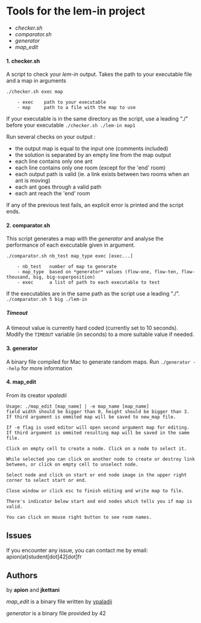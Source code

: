 # Tools for the lem-in project

* *checker.sh*
* *comparator.sh*
* *generator*
* *map_edit*

#### 1. checker.sh
A script to check your *lem-in* output.
Takes  the path to your executable file and a map in arguments

```
./checker.sh exec map

	- exec    path to your executable
	- map     path to a file with the map to use
```

If your executable is in the same directory as the script, use a leading "./" before your executable `./checker.sh ./lem-in map1`

Run several checks on your output :

* the output map is equal to the input one (comments included)
* the solution is separated by an empty line from the map output
* each line contains only one ant
* each line contains only one room (except for the 'end' room)
* each output path is valid (ie. a link exists between two rooms when an ant is moving)
* each ant goes through a valid path
* each ant reach the 'end' room

If any of the previous test fails, an explicit error is printed and the script ends.


#### 2. comparator.sh
This script generates a map with the *generator* and analyse the performance of each executable given in argument.

```
./comparator.sh nb_test map_type exec [exec...]

	- nb_test   number of map to generate
	- map_type  based on *generator* values (flow-one, flow-ten, flow-thousand, big, big-superposition)
	- exec      a list of path to each executable to test
```

If the executables are in the same path as the script use a leading "./".
`./comparator.sh 5 big ./lem-in`

##### Timeout
A timeout value is currently hard coded (currently set to 10 seconds). Modify the `TIMEOUT` variable (in seconds) to a more suitable value if needed.


#### 3. generator
A binary file compiled for Mac to generate random maps.
Run `./generator --help` for more information

#### 4. map_edit

From its creator *vpaladii*

```
Usage: ./map_edit [map_name] | -e map_name [map_name]
field width should be bigger than 0, height should be bigger than 3. If third argument is ommited map will be saved to new_map file.

If -e flag is used editor will open second argument map for editing. If third argument is ommited resulting map will be saved in the same file.

Click on empty cell to create a node. Click on a node to select it.

While selected you can click on another node to create or destroy link between, or click on empty cell to unselect node.

Select node and click on start or end node image in the upper right corner to select start or end.

Close window or click esc to finish editing and write map to file.

There's indicator below start and end nodes which tells you if map is valid.

You can click on mouse right button to see room names.
```


## Issues

If you encounter any issue, you can contact me by email: apion(at)student[dot]42[dot]fr


## Authors

by **apion** and **jkettani**

*map\_edit* is a binary file written by [vpaladii](https://github.com/samaelxxi)

*generator* is a binary file provided by 42
